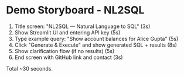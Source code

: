 
# Demo Storyboard - NL2SQL

1. Title screen: "NL2SQL — Natural Language to SQL" (3s)
2. Show Streamlit UI and entering API key (5s)
3. Type example query: "Show account balances for Alice Gupta" (5s)
4. Click "Generate & Execute" and show generated SQL + results (8s)
5. Show clarification flow (if no results) (5s)
6. End screen with GitHub link and contact (3s)

Total ~30 seconds.
